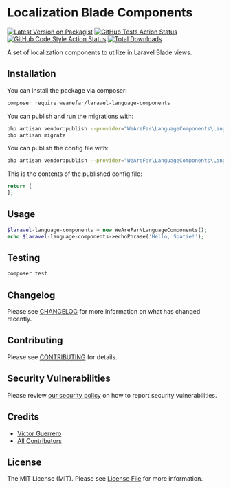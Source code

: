 # Localization Blade Components

[![Latest Version on Packagist](https://img.shields.io/packagist/v/wearefar/laravel-language-components.svg?style=flat-square)](https://packagist.org/packages/wearefar/laravel-language-components)
[![GitHub Tests Action Status](https://img.shields.io/github/workflow/status/wearefar/laravel-language-components/run-tests?label=tests)](https://github.com/wearefar/laravel-language-components/actions?query=workflow%3Arun-tests+branch%3Amain)
[![GitHub Code Style Action Status](https://img.shields.io/github/workflow/status/wearefar/laravel-language-components/Check%20&%20fix%20styling?label=code%20style)](https://github.com/wearefar/laravel-language-components/actions?query=workflow%3A"Check+%26+fix+styling"+branch%3Amain)
[![Total Downloads](https://img.shields.io/packagist/dt/wearefar/laravel-language-components.svg?style=flat-square)](https://packagist.org/packages/wearefar/laravel-language-components)

A set of localization components to utilize in Laravel Blade views.

## Installation

You can install the package via composer:

```bash
composer require wearefar/laravel-language-components
```

You can publish and run the migrations with:

```bash
php artisan vendor:publish --provider="WeAreFar\LanguageComponents\LanguageComponentsServiceProvider" --tag="laravel-language-components-migrations"
php artisan migrate
```

You can publish the config file with:
```bash
php artisan vendor:publish --provider="WeAreFar\LanguageComponents\LanguageComponentsServiceProvider" --tag="laravel-language-components-config"
```

This is the contents of the published config file:

```php
return [
];
```

## Usage

```php
$laravel-language-components = new WeAreFar\LanguageComponents();
echo $laravel-language-components->echoPhrase('Hello, Spatie!');
```

## Testing

```bash
composer test
```

## Changelog

Please see [CHANGELOG](CHANGELOG.md) for more information on what has changed recently.

## Contributing

Please see [CONTRIBUTING](.github/CONTRIBUTING.md) for details.

## Security Vulnerabilities

Please review [our security policy](../../security/policy) on how to report security vulnerabilities.

## Credits

- [Victor Guerrero](https://github.com/wearefar)
- [All Contributors](../../contributors)

## License

The MIT License (MIT). Please see [License File](LICENSE.md) for more information.

